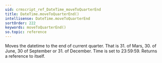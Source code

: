 ```yaml
---
uid: crmscript_ref_DateTime_moveToQuarterEnd
title: DateTime.moveToQuarterEnd()
intellisense: DateTime.moveToQuarterEnd
sortOrder: 222
keywords: moveToQuarterEnd()
so.topic: reference
---
```


Moves the datetime to the end of current quarter. That is 31. of Mars, 30. of June, 30 of September or 31. of December. Time is set to 23:59:59. Returns a reference to itself.


